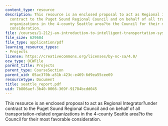 ```yaml
---
content_type: resource
description: This resource is an enclosed proposal to act as Regional Integrator?under
  contract to the Puget Sound Regional Council and on behalf of all transportation-related
  organizations in the 4-county Seattle area?to the Council for their most favorable
  consideration.
file: /courses/1-212j-an-introduction-to-intelligent-transportation-systems-spring-2005/7b806aef3b400066369f91784bcdd045_seattle_report.pdf
file_size: 629604
file_type: application/pdf
learning_resource_types:
- Projects
license: https://creativecommons.org/licenses/by-nc-sa/4.0/
ocw_type: OCWFile
parent_title: Projects
parent_type: CourseSection
parent_uid: 05ac370b-a51b-423c-e469-6d9ea55cee69
resourcetype: Document
title: seattle_report.pdf
uid: 7b806aef-3b40-0066-369f-91784bcdd045
---
```

This resource is an enclosed proposal to act as Regional Integrator?under contract to the Puget Sound Regional Council and on behalf of all transportation-related organizations in the 4-county Seattle area?to the Council for their most favorable consideration.